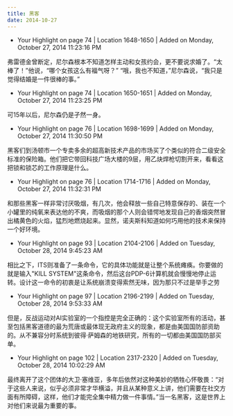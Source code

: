 ```yaml
---
title: 黑客
date: 2014-10-27
---
```


- Your Highlight on page 74 | Location 1648-1650 | Added on Monday, October 27, 2014 11:23:16 PM

弗雷德金曾断定，尼尔森根本不知道怎样主动和女孩约会，更不要说求婚了。“太棒了！”他说，“哪个女孩这么有福气呀？” “哦，我也不知道，”尼尔森说，“我只是觉得结婚是一件很棒的事。”

- Your Highlight on page 74 | Location 1650-1651 | Added on Monday, October 27, 2014 11:23:25 PM

可15年以后，尼尔森仍是孑然一身。

- Your Highlight on page 76 | Location 1698-1699 | Added on Monday, October 27, 2014 11:30:50 PM

黑客们到汤顿市一个专卖多余的超高新技术产品的市场买了个类似的符合二级安全标准的保险箱。他们把它带回科技广场大楼的9层，用乙炔焊枪切割开来，看看这把锁和锁芯的工作原理是什么。

- Your Highlight on page 76 | Location 1714-1716 | Added on Monday, October 27, 2014 11:32:31 PM

和那些黑客一样非常讨厌吸烟，有几次，他会释放一些自己特意保存的、装在一个小罐里的纯氧来表达他的不爽，而吸烟的那个人则会错愕地发现自己的香烟突然冒出橘黄色的火焰，猛烈地燃烧起来。显然，诺夫斯科知道如何巧用他的技术来保持一个好环境。

- Your Highlight on page 93 | Location 2104-2106 | Added on Tuesday, October 28, 2014 9:45:23 AM

相比之下，ITS则准备了一条命令，它的具体功能就是让整个系统瘫痪。你要做的就是输入"KILL SYSTEM"这条命令，然后这台PDP-6计算机就会慢慢地停止运转。设计这一命令的初衷是让系统崩溃变得索然无味，因为那只不过是举手之劳

- Your Highlight on page 97 | Location 2196-2199 | Added on Tuesday, October 28, 2014 9:53:33 AM

但是，反战运动对AI实验室的一个指控是完全正确的：这个实验室所有的活动，甚至包括黑客道德的最为荒唐或最体现无政府主义的现象，都是由美国国防部资助的。从不兼容分时系统到彼得·萨姆森的地铁研究，所有的一切都由美国国防部买单。

- Your Highlight on page 102 | Location 2317-2320 | Added on Tuesday, October 28, 2014 10:02:29 AM

最终离开了这个团体的大卫·塞维亚，多年后依然对这种美妙的牺牲心怀敬畏：“对于这些人来说，似乎必须非常才华横溢，并且从某种意义上讲，他们需要在社交方面有所障碍，这样，他们才能完全集中精力做一件事情。”当一名黑客，这是世界上对他们来说最为重要的事。

